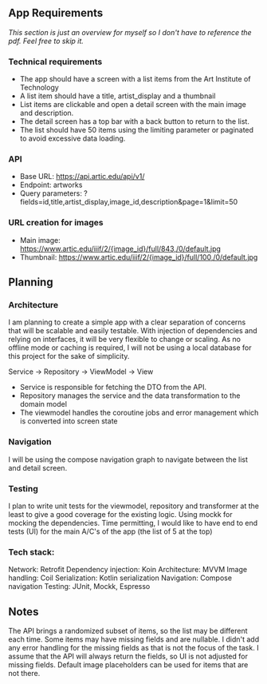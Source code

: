 ## App Requirements
*This section is just an overview for myself so I don't have to reference the pdf. Feel free to skip it.*

### Technical requirements
- The app should have a screen with a list items from the Art Institute of Technology
- A list item should have a title, artist_display and a thumbnail
- List items are clickable and open a detail screen with the main image and description. 
- The detail screen has a top bar with a back button to return to the list.
- The list should have 50 items using the limiting parameter or paginated to avoid excessive data loading.

### API
- Base URL: https://api.artic.edu/api/v1/
- Endpoint: artworks
- Query parameters: ?fields=id,title,artist_display,image_id,description&page=1&limit=50

### URL creation for images
- Main image: https://www.artic.edu/iiif/2/{image_id}/full/843,/0/default.jpg
- Thumbnail: https://www.artic.edu/iiif/2/{image_id}/full/100,/0/default.jpg

## Planning

### Architecture
I am planning to create a simple app with a clear separation of concerns that will be scalable
and easily testable. With injection of dependencies and relying on interfaces, it will be very flexible
to change or scaling. As no offline mode or caching is required, I will not be using a local database
for this project for the sake of simplicity. 

Service -> Repository -> ViewModel -> View

- Service is responsible for fetching the DTO from the API.
- Repository manages the service and the data transformation to the domain model
- The viewmodel handles the coroutine jobs and error management which is converted into screen state

### Navigation
I will be using the compose navigation graph to navigate between the list and detail screen.

### Testing
I plan to write unit tests for the viewmodel, repository and transformer at the least to give a good coverage
for the existing logic. Using mockk for mocking the dependencies.
Time permitting, I would like to have end to end tests (UI) for the main A/C's of the app (the list of 5 at the top)

### Tech stack:
Network: Retrofit
Dependency injection: Koin
Architecture: MVVM
Image handling: Coil
Serialization: Kotlin serialization
Navigation: Compose navigation
Testing: JUnit, Mockk, Espresso

## Notes
The API brings a randomized subset of items, so the list may be different each time. Some items 
may have missing fields and are nullable. I didn't add any error handling for the missing fields
as that is not the focus of the task. I assume that the API will always return the fields, so UI is
not adjusted for missing fields. Default image placeholders can be used for items that are not there.